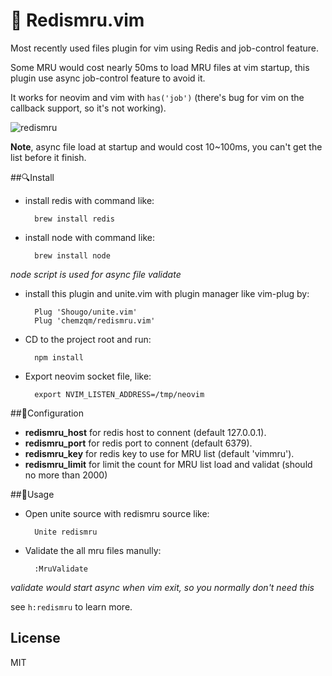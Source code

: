 # 🚩 Redismru.vim

Most recently used files plugin for vim using Redis and job-control feature.

Some MRU would cost nearly 50ms to load MRU files at vim startup, this plugin
use async job-control feature to avoid it.

It works for neovim and vim with `has('job')` (there's bug for vim on the callback support,
so it's not working).

![redismru](https://chemzqm.me/images/02-23/redismru.jpg)

**Note**, async file load at startup and would cost 10~100ms, you
can't get the list before it finish.

##🔍Install

* install redis with command like:

        brew install redis

* install node with command like:

        brew install node

_node script is used for async file validate_

* install this plugin and unite.vim with plugin manager like vim-plug by:

        Plug 'Shougo/unite.vim'
        Plug 'chemzqm/redismru.vim'

* CD to the project root and run:

        npm install

* Export neovim socket file, like:

        export NVIM_LISTEN_ADDRESS=/tmp/neovim

##🚧Configuration

* **redismru_host** for redis host to connent (default 127.0.0.1).
* **redismru_port** for redis port to connent (default 6379).
* **redismru_key** for redis key to use for MRU list (default 'vimmru').
* **redismru_limit** for limit the count for MRU list load and validat
  (should no more than 2000)

##🍚Usage

* Open unite source with redismru source like:

        Unite redismru

* Validate the all mru files manully:

        :MruValidate

_validate would start async when vim exit, so you normally don't need this_

see `h:redismru` to learn more.

## License

MIT

